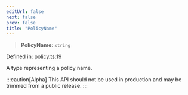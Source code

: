 ```yaml
---
editUrl: false
next: false
prev: false
title: "PolicyName"
---
```


> **PolicyName**: `string`

Defined in: [policy.ts:19](https://github.com/tylerbutler/tools-monorepo/blob/main/packages/repopo/src/policy.ts#L19)

A type representing a policy name.

:::caution[Alpha]
This API should not be used in production and may be trimmed from a public release.
:::
